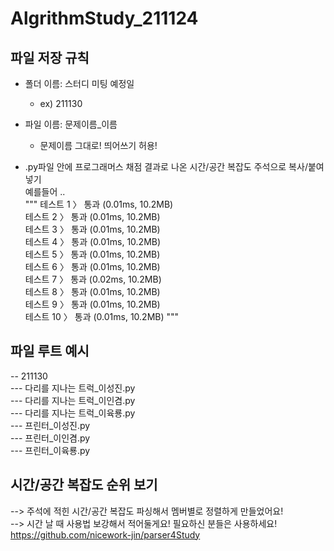 # AlgrithmStudy_211124

## 파일 저장 규칙
- 폴더 이름: 스터디 미팅 예정일 
  - ex) 211130
  
- 파일 이름: 문제이름_이름
  - 문제이름 그대로! 띄어쓰기 허용!
  
- .py파일 안에 프로그래머스 채점 결과로 나온 시간/공간 복잡도 주석으로 복사/붙여넣기 <br>
예를들어 .. <br>
"""
테스트 1 〉	통과 (0.01ms, 10.2MB) <br>
테스트 2 〉	통과 (0.01ms, 10.2MB) <br>
테스트 3 〉	통과 (0.01ms, 10.2MB) <br>
테스트 4 〉	통과 (0.01ms, 10.2MB) <br>
테스트 5 〉	통과 (0.01ms, 10.2MB) <br>
테스트 6 〉	통과 (0.01ms, 10.2MB) <br>
테스트 7 〉	통과 (0.02ms, 10.2MB) <br>
테스트 8 〉	통과 (0.01ms, 10.2MB) <br>
테스트 9 〉	통과 (0.01ms, 10.2MB) <br>
테스트 10 〉	통과 (0.01ms, 10.2MB)
"""

 ## 파일 루트 예시
-- 211130 <br>
--- 다리를 지나는 트럭_이성진.py <br>
--- 다리를 지나는 트럭_이인겸.py <br>
--- 다리를 지나는 트럭_이육룡.py <br>
--- 프린터_이성진.py <br>
--- 프린터_이인겸.py <br>
--- 프린터_이육룡.py <br>

## 시간/공간 복잡도 순위 보기
--> 주석에 적힌 시간/공간 복잡도 파싱해서 멤버별로 정렬하게 만들었어요! <br>
--> 시간 날 때 사용법 보강해서 적어둘게요! 필요하신 분들은 사용하세요! <br>
https://github.com/nicework-jin/parser4Study
